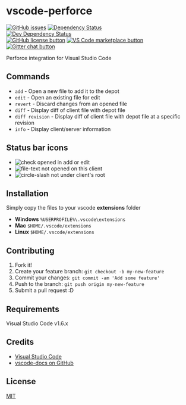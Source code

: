 # vscode-perforce

[![GitHub issues](https://img.shields.io/github/issues/stef-levesque/vscode-perforce.svg)](https://github.com/stef-levesque/vscode-perforce/issues)
[![Dependency Status](https://img.shields.io/david/stef-levesque/vscode-perforce.svg)](https://david-dm.org/stef-levesque/vscode-perforce#info=dependencies)  
[![Dev Dependency Status](https://img.shields.io/david/dev/stef-levesque/vscode-perforce.svg)](https://david-dm.org/stef-levesque/vscode-perforce#info=devDependencies)  
[![GitHub license button](https://img.shields.io/github/license/stef-levesque/vscode-perforce.svg)](https://github.com/stef-levesque/vscode-perforce/blob/master/LICENSE.md)
[![VS Code marketplace button](http://vsmarketplacebadge.apphb.com/installs/slevesque.perforce.svg)](https://marketplace.visualstudio.com/items/slevesque.perforce)
[![Gitter chat button](https://img.shields.io/gitter/room/stef-levesque/vscode-perforce.svg)](https://gitter.im/stef-levesque/vscode-perforce)

Perforce integration for Visual Studio Code

## Commands

* `add` - Open a new file to add it to the depot
* `edit` - Open an existing file for edit
* `revert` - Discard changes from an opened file
* `diff` - Display diff of client file with depot file
* `diff revision` - Display diff of client file with depot file at a specific revision
* `info` - Display client/server information

## Status bar icons

* ![check](https://cdn.rawgit.com/github/octicons/master/lib/svg/check.svg) opened in add or edit
* ![file-text](https://cdn.rawgit.com/github/octicons/master/lib/svg/file-text.svg) not opened on this client
* ![circle-slash](https://cdn.rawgit.com/github/octicons/master/lib/svg/circle-slash.svg) not under client's root

## Installation

Simply copy the files to your vscode **extensions** folder
* **Windows** `%USERPROFILE%\.vscode\extensions`
* **Mac** `$HOME/.vscode/extensions`
* **Linux** `$HOME/.vscode/extensions`

## Contributing

1. Fork it!
2. Create your feature branch: `git checkout -b my-new-feature`
3. Commit your changes: `git commit -am 'Add some feature'`
4. Push to the branch: `git push origin my-new-feature`
5. Submit a pull request :D

## Requirements

Visual Studio Code v1.6.x

## Credits

* [Visual Studio Code](https://code.visualstudio.com/)
* [vscode-docs on GitHub](https://github.com/Microsoft/vscode-docs)

## License

[MIT](LICENSE.md)
